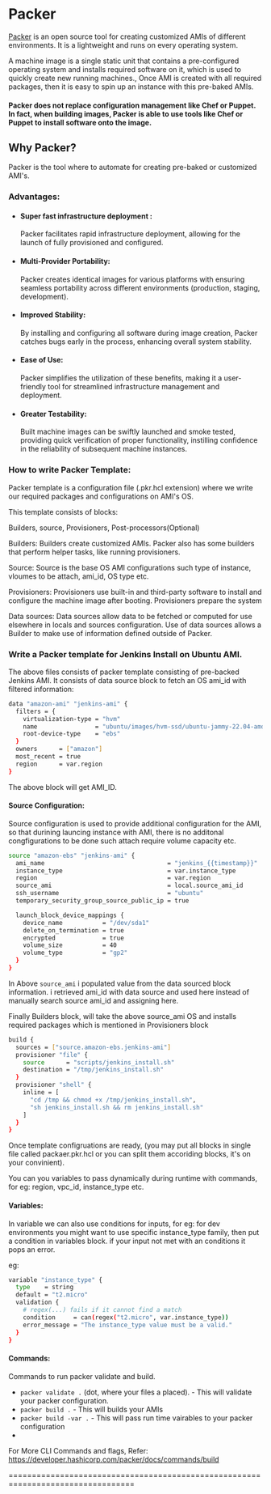 # Packer

[Packer](https://developer.hashicorp.com/packer/docs) is an open source tool for creating customized AMIs of different environments. It is a lightweight and runs on every operating system.

A machine image is a single static unit that contains a pre-configured operating system and installs required software on it, which is used to quickly create new running machines., Once AMI is created with all required packages, then it is easy to spin up an instance with this pre-baked AMIs.

#### Packer does not replace configuration management like Chef or Puppet. In fact, when building images, Packer is able to use tools like Chef or Puppet to install software onto the image.


## Why Packer?
Packer is the tool where to automate for creating pre-baked or customized AMI's.
### Advantages:
- #### Super fast infrastructure deployment : 
  Packer facilitates rapid infrastructure deployment, allowing for the launch of fully provisioned and configured.
- #### Multi-Provider Portability: 
  Packer creates identical images for various platforms with ensuring seamless portability across different environments (production, staging, development).
- #### Improved Stability: 
  By installing and configuring all software during image creation, Packer catches bugs early in the process, enhancing overall system stability.
- #### Ease of Use: 
  Packer simplifies the utilization of these benefits, making it a user-friendly tool for streamlined infrastructure management and deployment.
- #### Greater Testability:
  Built machine images can be swiftly launched and smoke tested, providing quick verification of proper functionality, instilling confidence in the reliability of subsequent machine instances.

### How to write Packer Template:
Packer template  is a configuration file (.pkr.hcl extension) where we write our required packages and configurations on AMI's OS.

This template consists of blocks:

Builders, source, Provisioners, Post-processors(Optional)

Builders: Builders create customized AMIs. Packer also has some builders that perform helper tasks, like running provisioners.

Source: Source is the base OS AMI configurations such type of instance, vloumes to be attach, ami_id, OS type etc.

Provisioners:
Provisioners use built-in and third-party software to install and configure the machine image after booting. Provisioners prepare the system

Data sources: Data sources allow data to be fetched or computed for use elsewhere in locals and sources configuration. Use of data sources allows a Builder to make use of information defined outside of Packer.

### Write a Packer template for Jenkins Install on Ubuntu AMI.
The above files consists of packer template consisting of pre-backed Jenkins AMI.
It consists of data source block to fetch an OS ami_id with filtered information:
```sh
data "amazon-ami" "jenkins-ami" {
  filters = {
    virtualization-type = "hvm"
    name                = "ubuntu/images/hvm-ssd/ubuntu-jammy-22.04-amd64-server-*"
    root-device-type    = "ebs"
  }
  owners      = ["amazon"]
  most_recent = true
  region      = var.region
}
```
The above block will get AMI_ID.

#### Source Configuration:
Source configuration is used to provide additional configuration for the AMI, so that durining launcing instance with AMI, there is no additonal congfigurations to be done such attach require volume capacity etc.
```sh
source "amazon-ebs" "jenkins-ami" {
  ami_name                                  = "jenkins_{{timestamp}}"
  instance_type                             = var.instance_type
  region                                    = var.region
  source_ami                                = local.source_ami_id
  ssh_username                              = "ubuntu"
  temporary_security_group_source_public_ip = true

  launch_block_device_mappings {
    device_name           = "/dev/sda1"
    delete_on_termination = true
    encrypted             = true
    volume_size           = 40
    volume_type           = "gp2"
  }
}
```
In Above `source_ami` i populated value from the data sourced block information. i retrieved ami_id with data source and used here instead of manually search source ami_id and assigning here.

Finally Builders block, will take the above source_ami OS and installs required packages which is mentioned in Provisioners block

```sh
build {
  sources = ["source.amazon-ebs.jenkins-ami"]
  provisioner "file" {
    source      = "scripts/jenkins_install.sh"
    destination = "/tmp/jenkins_install.sh"
  }
  provisioner "shell" {
    inline = [
      "cd /tmp && chmod +x /tmp/jenkins_install.sh",
      "sh jenkins_install.sh && rm jenkins_install.sh"
    ]
  }
}
```


Once template configruations are ready, (you may put all blocks in single file called packaer.pkr.hcl or you can split them accoriding blocks, it's on your convinient).

You can you variables to pass dynamically during runtime with commands, for eg: region, vpc_id, instance_type etc.
#### Variables:
In variable we can also use conditions for inputs, for eg: for dev environments you might want to use specific instance_type family, then put a condition in variables block. if your input not met with an conditions it pops an error.

eg:
```sh
variable "instance_type" {
  type    = string
  default = "t2.micro"
  validation {
    # regex(...) fails if it cannot find a match
    condition     = can(regex("t2.micro", var.instance_type))
    error_message = "The instance_type value must be a valid."
  }
}
```

#### Commands:
Commands to run packer validate and build.

- `packer validate .` (dot, where your files a placed). - This will validate your packer configuration.
- `packer build .` - This will builds your AMIs
- `packer build -var .` - This will pass run time vairables to your packer configuration
- 
For More CLI Commands and flags, Refer: https://developer.hashicorp.com/packer/docs/commands/build

=================================================================================